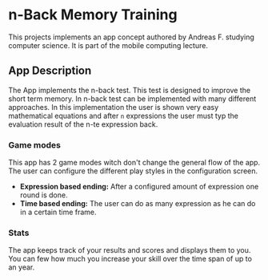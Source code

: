 # n-Back Memory Training

This projects implements an app concept authored by Andreas F. studying computer science.
It is part of the mobile computing lecture.

## App Description
The App implements the n-back test. This test is designed to improve the short term memory.
In n-back test can be implemented with many different approaches. In this implementation
the user is shown very easy mathematical equations and after `n` expressions the user
must typ the evaluation result of the n-te expression back.

### Game modes
This app has 2 game modes witch don't change the general flow of the app. The user can
configure the different play styles in the configuration screen.

- **Expression based ending:** After a configured amount of expression one round is done.
- **Time based ending:** The user can do as many expression as he can do in a certain time frame.

### Stats
The app keeps track of your results and scores and displays them to you. You can few how much you
increase your skill over the time span of up to an year.